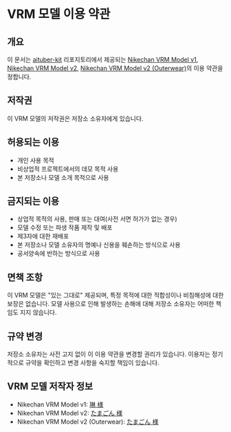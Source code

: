 # VRM 모델 이용 약관

## 개요

이 문서는 [aituber-kit](https://github.com/tegnike/aituber-kit) 리포지토리에서 제공되는 [Nikechan VRM Model v1](https://github.com/tegnike/aituber-kit/blob/feature/update-instructions/public/vrm/nikechan_v1.vrm), [Nikechan VRM Model v2](https://github.com/tegnike/aituber-kit/blob/feature/update-instructions/public/vrm/nikechan_v2.vrm), [Nikechan VRM Model v2 (Outerwear)](https://github.com/tegnike/aituber-kit/blob/feature/update-instructions/public/vrm/nikechan_v2_outerwear.vrm)의 이용 약관을 정합니다.

## 저작권

이 VRM 모델의 저작권은 저장소 소유자에게 있습니다.

## 허용되는 이용

- 개인 사용 목적
- 비상업적 프로젝트에서의 데모 목적 사용
- 본 저장소나 모델 소개 목적으로 사용

## 금지되는 이용

- 상업적 목적의 사용, 판매 또는 대여(사전 서면 허가가 없는 경우)
- 모델 수정 또는 파생 작품 제작 및 배포
- 제3자에 대한 재배포
- 본 저장소나 모델 소유자의 명예나 신용을 훼손하는 방식으로 사용
- 공서양속에 반하는 방식으로 사용

## 면책 조항

이 VRM 모델은 "있는 그대로" 제공되며, 특정 목적에 대한 적합성이나 비침해성에 대한 보장은 없습니다. 모델 사용으로 인해 발생하는 손해에 대해 저장소 소유자는 어떠한 책임도 지지 않습니다.

## 규약 변경

저장소 소유자는 사전 고지 없이 이 이용 약관을 변경할 권리가 있습니다. 이용자는 정기적으로 규약을 확인하고 변경 사항을 숙지할 책임이 있습니다.

## VRM 모델 저작자 정보

- Nikechan VRM Model v1: [琳 様](https://github.com/rin_tyn25)
- Nikechan VRM Model v2: [たまごん 様](https://github.com/@_TAMA_GON_)
- Nikechan VRM Model v2 (Outerwear): [たまごん 様](https://github.com/@_TAMA_GON_)
